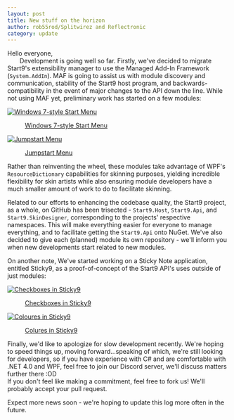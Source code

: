```yaml
---
layout: post
title: New stuff on the horizon
author: rob55rod/Splitwirez and Reflectronic
category: update
---
```

Hello everyone,  
&emsp;&emsp;Development is going well so far. Firstly, we've decided to migrate Start9's extensibility manager to use the Managed Add-In Framework (<code>System.AddIn</code>). MAF is going to assist us with module discovery and communication, stability of the Start9 host program, and backwards-compatibility in the event of major changes to the API down the line. While not using MAF yet, preliminary work has started on a few modules:  

<div class="gallery">
<a href="https://i.imgur.com/650TMQe.png" data-size="411x536">
  <img src="https://i.imgur.com/650TMQe.png" alt="Windows 7-style Start Menu" />
  <figure>Windows 7-style Start Menu</figure>
</a>
<a href="https://i.imgur.com/l3PDHb1.gif" data-size="1366x768">
  <img src="https://i.imgur.com/XGw9SsV.jpg" alt="Jumpstart Menu" />
  <figure>Jumpstart Menu</figure>
</a>
</div>  

Rather than reinventing the wheel, these modules take advantage of WPF's <code>ResourceDictionary</code> capabilities for skinning purposes, yielding incredible flexibility for skin artists while also ensuring module developers have a much smaller amount of work to do to facilitate skinning.  

Related to our efforts to enhancing the codebase quality, the Start9 project, as a whole, on GitHub has been trisected - <code>Start9.Host</code>, <code>Start9.Api</code>, and <code>Start9.SkinDesigner</code>, corresponding to the projects' respective namespaces. This will make everything easier for everyone to manage everything, and to facilitate getting the <code>Start9.Api</code> onto NuGet. We've also decided to give each (planned) module its own repository - we'll inform you when new developments start related to new modules.  

On another note, We've started working on a Sticky Note application, entitled Sticky9, as a proof-of-concept of the Start9 API's uses outside of just modules:  

<div class="gallery">
<a href="https://i.imgur.com/2Kjq4Wb.gif" data-size="608x416">
  <img src="https://i.imgur.com/B7MzYnP.jpg" alt="Checkboxes in Sticky9" />
  <figure>Checkboxes in Sticky9</figure>
</a>
<a href="https://i.imgur.com/J1mO8lP.gif" data-size="578x458">
  <img src="https://i.imgur.com/jKZWf9D.jpg" alt="Coloures in Sticky9" />
  <figure>Colures in Sticky9</figure>
</a>
</div>  

Finally, we'd like to apologize for slow development recently. We're hoping to speed things up, moving forward...speaking of which, we're still looking for developers, so if you have experience with C# and are comfortable with .NET 4.0 and WPF, feel free to join our Discord server, we'll discuss matters further there :OD  
If you don't feel like making a commitment, feel free to fork us! We'll probably accept your pull request.  

Expect more news soon - we're hoping to update this log more often in the future.
